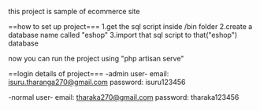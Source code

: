 this project is sample of ecommerce site

==how to set up project===
1.get the sql script inside /bin folder
2.create a database name called "eshop"
3.import that sql script to that("eshop") database

now you can run the project using
"php artisan serve"
 
==login details of project===
-admin user-
email: isuru.tharanga270@gmail.com
password: isuru123456

-normal user-
email: tharaka270@gmail.com
password: tharaka123456
